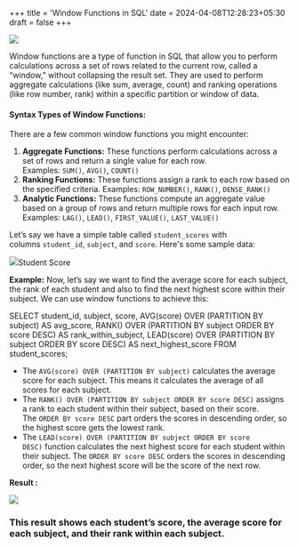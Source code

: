 +++
title = 'Window Functions in SQL'
date = 2024-04-08T12:28:23+05:30
draft = false
+++



![](https://cdn-images-1.medium.com/max/1600/1*x-ZWz0wStOYljKcElhLAzg.jpeg)

Window functions are a type of function in SQL that allow you to perform calculations across a set of rows related to the current row, called a “window,” without collapsing the result set. They are used to perform aggregate calculations (like sum, average, count) and ranking operations (like row number, rank) within a specific partition or window of data.

#### Syntax Types of Window Functions:

There are a few common window functions you might encounter:

1.  **Aggregate Functions:** These functions perform calculations across a set of rows and return a single value for each row. Examples: `SUM()`, `AVG()`, `COUNT()`
2.  **Ranking Functions:** These functions assign a rank to each row based on the specified criteria. Examples: `ROW_NUMBER()`, `RANK()`, `DENSE_RANK()`
3.  **Analytic Functions:** These functions compute an aggregate value based on a group of rows and return multiple rows for each input row. Examples: `LAG()`, `LEAD()`, `FIRST_VALUE()`, `LAST_VALUE()`

Let’s say we have a simple table called `student_scores` with columns `student_id`, `subject`, and `score`. Here's some sample data:

![](https://cdn-images-1.medium.com/max/1600/1*OM7cYE2E4Ngnek2NoraD5w.png)Student Score

**Example:** Now, let’s say we want to find the average score for each subject, the rank of each student and also to find the next highest score within their subject. We can use window functions to achieve this:

SELECT 
    student\_id,
    subject,
    score,
    AVG(score) OVER (PARTITION BY subject) AS avg\_score,
    RANK() OVER (PARTITION BY subject ORDER BY score DESC) AS rank\_within\_subject,
    LEAD(score) OVER (PARTITION BY subject ORDER BY score DESC) AS next\_highest\_score
FROM 
    student\_scores;

*   The `AVG(score) OVER (PARTITION BY subject)` calculates the average score for each subject. This means it calculates the average of all scores for each subject.
*   The `RANK() OVER (PARTITION BY subject ORDER BY score DESC)` assigns a rank to each student within their subject, based on their score. The `ORDER BY score DESC` part orders the scores in descending order, so the highest score gets the lowest rank.
*   The `LEAD(score) OVER (PARTITION BY subject ORDER BY score DESC)` function calculates the next highest score for each student within their subject. The `ORDER BY score DESC` orders the scores in descending order, so the next highest score will be the score of the next row.

**Result :**

![](https://cdn-images-1.medium.com/max/1600/1*oHNQbb0XzQVPlydgUifSRQ.png)

### This result shows each student’s score, the average score for each subject, and their rank within each subject.